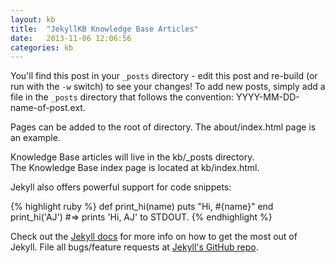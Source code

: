 ```yaml
---
layout: kb
title:  "JekyllKB Knowledge Base Articles"
date:   2013-11-06 12:06:56
categories: kb
---
```


You'll find this post in your `_posts` directory - edit this post and re-build (or run with the `-w` switch) to see your changes!
To add new posts, simply add a file in the `_posts` directory that follows the convention: YYYY-MM-DD-name-of-post.ext.

Pages can be added to the root of directory. The about/index.html page is an example.

Knowledge Base articles will live in the kb/_posts directory.  
The Knowledge Base index page is located at kb/index.html.

Jekyll also offers powerful support for code snippets:

{% highlight ruby %}
def print_hi(name)
  puts "Hi, #{name}"
end
print_hi('AJ')
#=> prints 'Hi, AJ' to STDOUT.
{% endhighlight %}

Check out the [Jekyll docs][jekyll] for more info on how to get the most out of Jekyll. File all bugs/feature requests at [Jekyll's GitHub repo][jekyll-gh].

[jekyll-gh]: https://github.com/mojombo/jekyll
[jekyll]:    http://jekyllrb.com
